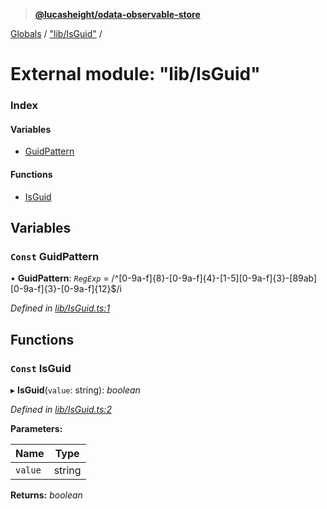 > **[@lucasheight/odata-observable-store](../README.md)**

[Globals](../globals.md) / ["lib/IsGuid"](_lib_isguid_.md) /

# External module: "lib/IsGuid"

### Index

#### Variables

* [GuidPattern](_lib_isguid_.md#const-guidpattern)

#### Functions

* [IsGuid](_lib_isguid_.md#const-isguid)

## Variables

### `Const` GuidPattern

• **GuidPattern**: *`RegExp`* =  /^[0-9a-f]{8}-[0-9a-f]{4}-[1-5][0-9a-f]{3}-[89ab][0-9a-f]{3}-[0-9a-f]{12}$/i

*Defined in [lib/IsGuid.ts:1](https://github.com/lucasheight/odata-observable-store/blob/da4614b/projects/odata-observable-store/src/lib/IsGuid.ts#L1)*

## Functions

### `Const` IsGuid

▸ **IsGuid**(`value`: string): *boolean*

*Defined in [lib/IsGuid.ts:2](https://github.com/lucasheight/odata-observable-store/blob/da4614b/projects/odata-observable-store/src/lib/IsGuid.ts#L2)*

**Parameters:**

Name | Type |
------ | ------ |
`value` | string |

**Returns:** *boolean*